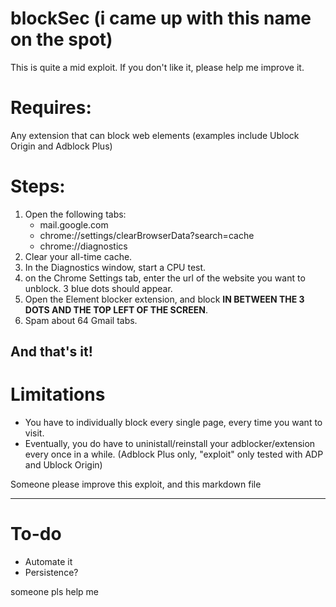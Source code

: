 # blockSec (i came up with this name on the spot)
This is quite a mid exploit. If you don't like it, please help me improve it.

# Requires:
Any extension that can block web elements (examples include Ublock Origin and Adblock Plus)

# Steps:
1. Open the following tabs:
    - mail.google.com
    - chrome://settings/clearBrowserData?search=cache
    - chrome://diagnostics
2. Clear your all-time cache.
3. In the Diagnostics window, start a CPU test.
4. on the Chrome Settings tab, enter the url of the website you want to unblock. 3 blue dots should appear.
5. Open the Element blocker extension, and block **IN BETWEEN THE 3 DOTS AND THE TOP LEFT OF THE SCREEN**.
6. Spam about 64 Gmail tabs.
   
And that's it!
---
# Limitations
- You have to individually block every single page, every time you want to visit.
- Eventually, you do have to uninistall/reinstall your adblocker/extension every once in a while. (Adblock Plus only, "exploit" only tested with ADP and Ublock Origin)

Someone please improve this exploit, and this markdown file

---
# To-do
- Automate it
- Persistence?


someone pls help me
